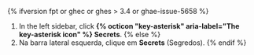 {% ifversion fpt or ghec or ghes > 3.4 or ghae-issue-5658 %}
1. In the left sidebar, click **{% octicon "key-asterisk" aria-label="The key-asterisk icon" %} Secrets**.
{% else %}
1. Na barra lateral esquerda, clique em **Secrets** (Segredos).
{% endif %}
